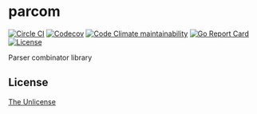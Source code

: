# parcom

[![Circle CI](https://img.shields.io/circleci/project/github/raviqqe/parcom/master.svg?style=flat-square)](https://circleci.com/gh/raviqqe/parcom)
[![Codecov](https://img.shields.io/codecov/c/github/raviqqe/parcom.svg?style=flat-square)](https://codecov.io/gh/raviqqe/parcom)
[![Code Climate maintainability](https://img.shields.io/codeclimate/maintainability/raviqqe/parcom.svg?style=flat-square)](https://codeclimate.com/github/raviqqe/parcom)
[![Go Report Card](https://goreportcard.com/badge/github.com/raviqqe/parcom?style=flat-square)](https://goreportcard.com/report/github.com/raviqqe/parcom)
[![License](https://img.shields.io/github/license/raviqqe/parcom.svg?style=flat-square)](UNLICENSE)

Parser combinator library

## License

[The Unlicense](UNLICENSE)
